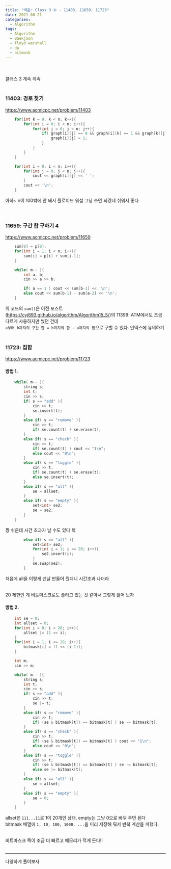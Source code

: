 ```yaml
---
title: "백준: Class 3 ⑥ - 11403, 11659, 11723"
date: 2021-08-21
categories:
  - Algorithm
tags:
  - Algorithm
  - Baekjoon
  - floyd warshall
  - dp
  - bitmask
---
```


<br></br>
클래스 3 계속 계속
<br></br>

### 11403: 경로 찾기
https://www.acmicpc.net/problem/11403
```cpp
    for(int k = 0; k < n; k++){
        for(int i = 0; i < n; i++){
            for(int j = 0; j < n; j++){
                if( graph[i][j] == 0 && graph[i][k] == 1 && graph[k][j] == 1 ){
                    graph[i][j] = 1;
                }
            }
        }
    }

    for(int i = 0; i < n; i++){
        for(int j = 0; j < n; j++){
            cout << graph[i][j] << ' ';
        }
        cout << '\n';
    }
```
아하~ n이 100밖에 안 돼서 플로이드 워셜 그냥 쓰면 되겠네
쉬워서 좋다  
<br></br>

### 11659: 구간 합 구하기 4
https://www.acmicpc.net/problem/11659
```cpp
    sum[0] = p[0];
    for(int i = 1; i < n; i++){
        sum[i] = p[i] + sum[i-1];
    }

    while( m-- ){
        int a, b;
        cin >> a >> b;

        if( a == 1 ) cout << sum[b-1] << '\n';
        else cout << sum[b-1] - sum[a-2] << '\n';
    }
```
위 코드의 `sum[]`은 이전 포스트(https://cyj893.github.io/algorithm/Algorithm15_5/)의 11399: ATM에서도 조금 다르게 사용하지만 썼던 건데  
`a부터 b까지의 구간 합 = b까지의 합 - a까지의 합`으로 구할 수 있다. 인덱스에 유의하기
<br></br>

### 11723: 집합
https://www.acmicpc.net/problem/11723

#### 방법 1.
```cpp
    while( m-- ){
        string s;
        int t;
        cin >> s;
        if( s == "add" ){
            cin >> t;
            se.insert(t);
        }
        else if( s == "remove" ){
            cin >> t;
            if( se.count(t) ) se.erase(t);
        }
        else if( s == "check" ){
            cin >> t;
            if( se.count(t) ) cout << "1\n";
            else cout << "0\n";
        }
        else if( s == "toggle" ){
            cin >> t;
            if( se.count(t) ) se.erase(t);
            else se.insert(t);
        }
        else if( s == "all" ){
            se = allset;
        }
        else if( s == "empty" ){
            set<int> se2;
            se = se2;
        }
    }
```
짱 쉬운데 시간 초과가 날 수도 있다 헉
```cpp
        else if( s == "all" ){
            set<int> se2;
            for(int i = 1; i <= 20; i++){
                se2.insert(i);
            }
            se.swap(se2);
        }
```
처음에 all을 이렇게 맨날 만들어 줬더니 시간초과 나더라
<br></br>

20 제한인 게 비트마스크로도 풀라고 있는 것 같아서 그렇게 풀어 보자

#### 방법 2.
```cpp
    int se = 0;
    int allset = 0;
    for(int i = 0; i < 20; i++){
        allset |= (1 << i);
    }
    for(int i = 1; i <= 20; i++){
        bitmask[i] = (1 << (i-1));
    }

    int m;
    cin >> m;

    while( m-- ){
        string s;
        int t;
        cin >> s;
        if( s == "add" ){
            cin >> t;
            se |= t;
        }
        else if( s == "remove" ){
            cin >> t;
            if( (se & bitmask[t]) == bitmask[t] ) se -= bitmask[t];
        }
        else if( s == "check" ){
            cin >> t;
            if( (se & bitmask[t]) == bitmask[t] ) cout << "1\n";
            else cout << "0\n";
        }
        else if( s == "toggle" ){
            cin >> t;
            if( (se & bitmask[t]) == bitmask[t] ) se -= bitmask[t];
            else se |= bitmask[t];
        }
        else if( s == "all" ){
            se = allset;
        }
        else if( s == "empty" ){
            se = 0;
        }
    }
```
allset은 `111...11`로 1이 20개인 상태, empty는 그냥 0으로 바꿔 주면 된다  
bitmask 배열에 `1, 10, 100, 1000, ...`을 미리 저장해 둬서 반복 계산을 피했다.
<br></br>

비트마스크 쪽이 조금 더 빠르고 메모리가 적게 든다!!
<br></br>

---
다양하게 풀어보자
<br></br>
